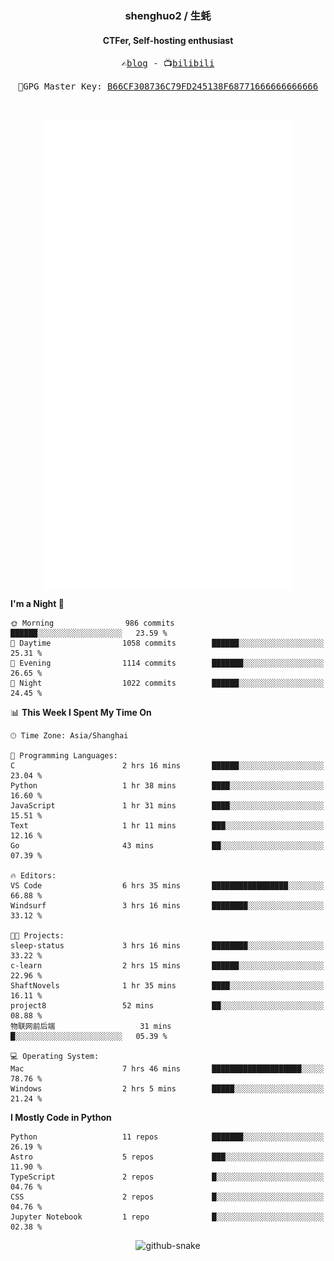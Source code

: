 <h3 align="center"> shenghuo2 / 生蚝 </h3>
<h4 align="center" >CTFer, Self-hosting enthusiast</h3>


<p align="center">
  <samp>
    ✍️<a href="https://blog.shenghuo2.top/">blog</a> -
    📺<a href="https://space.bilibili.com/85894935">bilibili</a>
  </samp>
</p>
<p align="center">
  <samp>
     🔐GPG Master Key: <a align="center" href="https://github.com/shenghuo2.gpg">B66CF308736C79FD245138F68771666666666666</a>
  </samp>
</p>
<br>
<p align="center">
  <a href="https://github.com/shenghuo2">
    <img width="400" align="top" src="https://github.com/shenghuo2/shenghuo2/blob/main/metrics.left.svg" />
  </a>
  <a href="https://github.com/shenghuo2">
    <img width="400" align="top" src="https://github.com/shenghuo2/shenghuo2/blob/main/metrics.right.svg" />
  </a>
</p>


<!--START_SECTION:waka-->
**I'm a Night 🦉** 

```text
🌞 Morning                986 commits         ██████░░░░░░░░░░░░░░░░░░░   23.59 % 
🌆 Daytime                1058 commits        ██████░░░░░░░░░░░░░░░░░░░   25.31 % 
🌃 Evening                1114 commits        ███████░░░░░░░░░░░░░░░░░░   26.65 % 
🌙 Night                  1022 commits        ██████░░░░░░░░░░░░░░░░░░░   24.45 % 
```


📊 **This Week I Spent My Time On** 

```text
🕑︎ Time Zone: Asia/Shanghai

💬 Programming Languages: 
C                        2 hrs 16 mins       ██████░░░░░░░░░░░░░░░░░░░   23.04 % 
Python                   1 hr 38 mins        ████░░░░░░░░░░░░░░░░░░░░░   16.60 % 
JavaScript               1 hr 31 mins        ████░░░░░░░░░░░░░░░░░░░░░   15.51 % 
Text                     1 hr 11 mins        ███░░░░░░░░░░░░░░░░░░░░░░   12.16 % 
Go                       43 mins             ██░░░░░░░░░░░░░░░░░░░░░░░   07.39 % 

🔥 Editors: 
VS Code                  6 hrs 35 mins       █████████████████░░░░░░░░   66.88 % 
Windsurf                 3 hrs 16 mins       ████████░░░░░░░░░░░░░░░░░   33.12 % 

🐱‍💻 Projects: 
sleep-status             3 hrs 16 mins       ████████░░░░░░░░░░░░░░░░░   33.22 % 
c-learn                  2 hrs 15 mins       ██████░░░░░░░░░░░░░░░░░░░   22.96 % 
ShaftNovels              1 hr 35 mins        ████░░░░░░░░░░░░░░░░░░░░░   16.11 % 
project8                 52 mins             ██░░░░░░░░░░░░░░░░░░░░░░░   08.88 % 
物联网前后端                   31 mins             █░░░░░░░░░░░░░░░░░░░░░░░░   05.39 % 

💻 Operating System: 
Mac                      7 hrs 46 mins       ████████████████████░░░░░   78.76 % 
Windows                  2 hrs 5 mins        █████░░░░░░░░░░░░░░░░░░░░   21.24 % 
```

**I Mostly Code in Python** 

```text
Python                   11 repos            ███████░░░░░░░░░░░░░░░░░░   26.19 % 
Astro                    5 repos             ███░░░░░░░░░░░░░░░░░░░░░░   11.90 % 
TypeScript               2 repos             █░░░░░░░░░░░░░░░░░░░░░░░░   04.76 % 
CSS                      2 repos             █░░░░░░░░░░░░░░░░░░░░░░░░   04.76 % 
Jupyter Notebook         1 repo              █░░░░░░░░░░░░░░░░░░░░░░░░   02.38 % 
```




<!--END_SECTION:waka-->


<div align="center">
  <picture>
    <source media="(prefers-color-scheme: dark)" srcset="https://gist.githubusercontent.com/shenghuo2/bfce20b14ab0484cef03bae6e60e0b3a/raw/github-snake-dark.svg" />
    <source media="(prefers-color-scheme: light)" srcset="https://gist.githubusercontent.com/shenghuo2/bfce20b14ab0484cef03bae6e60e0b3a/raw/github-snake.svg" />
    <img alt="github-snake" src="https://gist.githubusercontent.com/shenghuo2/bfce20b14ab0484cef03bae6e60e0b3a/raw/github-snake.svg" />
  </picture>
</div>

<!--
**shenghuo2/shenghuo2** is a ✨ _special_ ✨ repository because its `README.md` (this file) appears on your GitHub profile.

Here are some ideas to get you started:

- 🔭 I’m currently working on ...
- 🌱 I’m currently learning ...
- 👯 I’m looking to collaborate on ...
- 🤔 I’m looking for help with ...
- 💬 Ask me about ...
- 📫 How to reach me: ...
- 😄 Pronouns: ...
- ⚡ Fun fact: ...
-->
